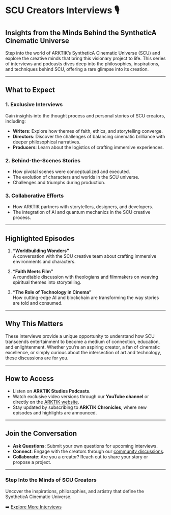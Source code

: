 # SCU Creators Interviews 🎙️

## **Insights from the Minds Behind the SyntheticA Cinematic Universe**

Step into the world of ARKTIK’s SyntheticA Cinematic Universe (SCU) and explore the creative minds that bring this visionary project to life. This series of interviews and podcasts dives deep into the philosophies, inspirations, and techniques behind SCU, offering a rare glimpse into its creation.

---

## **What to Expect**

### **1. Exclusive Interviews**
Gain insights into the thought process and personal stories of SCU creators, including:
- **Writers**: Explore how themes of faith, ethics, and storytelling converge.
- **Directors**: Discover the challenges of balancing cinematic brilliance with deeper philosophical narratives.
- **Producers**: Learn about the logistics of crafting immersive experiences.

### **2. Behind-the-Scenes Stories**
- How pivotal scenes were conceptualized and executed.
- The evolution of characters and worlds in the SCU universe.
- Challenges and triumphs during production.

### **3. Collaborative Efforts**
- How ARKTIK partners with storytellers, designers, and developers.
- The integration of AI and quantum mechanics in the SCU creative process.

---

## **Highlighted Episodes**
1. **“Worldbuilding Wonders”**  
   A conversation with the SCU creative team about crafting immersive environments and characters.  

2. **“Faith Meets Film”**  
   A roundtable discussion with theologians and filmmakers on weaving spiritual themes into storytelling.  

3. **“The Role of Technology in Cinema”**  
   How cutting-edge AI and blockchain are transforming the way stories are told and consumed.

---

## **Why This Matters**
These interviews provide a unique opportunity to understand how SCU transcends entertainment to become a medium of connection, education, and enlightenment. Whether you’re an aspiring creator, a fan of cinematic excellence, or simply curious about the intersection of art and technology, these discussions are for you.

---

## **How to Access**
- Listen on **ARKTIK Studios Podcasts**.
- Watch exclusive video versions through our **YouTube channel** or directly on the [ARKTIK website](https://arktikinitiative.org).
- Stay updated by subscribing to **ARKTIK Chronicles**, where new episodes and highlights are announced.

---

## **Join the Conversation**
- **Ask Questions**: Submit your own questions for upcoming interviews.  
- **Connect**: Engage with the creators through our [community discussions](https://github.com/arktikinitiative/SCU-community).  
- **Collaborate**: Are you a creator? Reach out to share your story or propose a project.

---

### **Step Into the Minds of SCU Creators**  
Uncover the inspirations, philosophies, and artistry that define the SyntheticA Cinematic Universe.

➡️ [Explore More Interviews](https://arktikinitiative.org/podcasts)
